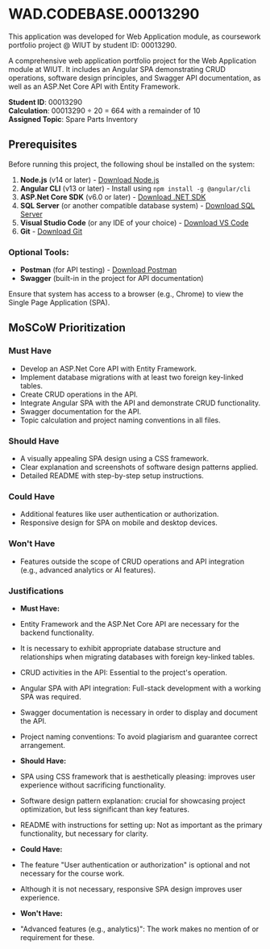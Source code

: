 # WAD.CODEBASE.00013290

This application was developed for Web Application module, as coursework portfolio project @ WIUT by student ID: 00013290.

A comprehensive web application portfolio project for the Web Application module at WIUT. It includes an Angular SPA demonstrating CRUD operations, software design principles, and Swagger API documentation, as well as an ASP.Net Core API with Entity Framework.

**Student ID**: 00013290  
**Calculation**: 00013290 ÷ 20 = 664 with a remainder of 10  
**Assigned Topic**: Spare Parts Inventory 

## Prerequisites

Before running this project, the following shoul be installed on the system:

1. **Node.js** (v14 or later) - [Download Node.js](https://nodejs.org/)
2. **Angular CLI** (v13 or later) - Install using `npm install -g @angular/cli`
3. **ASP.Net Core SDK** (v6.0 or later) - [Download .NET SDK](https://dotnet.microsoft.com/download)
4. **SQL Server** (or another compatible database system) - [Download SQL Server](https://www.microsoft.com/en-us/sql-server/)
5. **Visual Studio Code** (or any IDE of your choice) - [Download VS Code](https://code.visualstudio.com/)
6. **Git** - [Download Git](https://git-scm.com/)

### Optional Tools:
- **Postman** (for API testing) - [Download Postman](https://www.postman.com/)
- **Swagger** (built-in in the project for API documentation)

Ensure that system has access to a browser (e.g., Chrome) to view the Single Page Application (SPA).

## MoSCoW Prioritization

### Must Have
- Develop an ASP.Net Core API with Entity Framework.
- Implement database migrations with at least two foreign key-linked tables.
- Create CRUD operations in the API.
- Integrate Angular SPA with the API and demonstrate CRUD functionality.
- Swagger documentation for the API.
- Topic calculation and project naming conventions in all files.

### Should Have
- A visually appealing SPA design using a CSS framework.
- Clear explanation and screenshots of software design patterns applied.
- Detailed README with step-by-step setup instructions.

### Could Have
- Additional features like user authentication or authorization.
- Responsive design for SPA on mobile and desktop devices.

### Won't Have
- Features outside the scope of CRUD operations and API integration (e.g., advanced analytics or AI features).

### Justifications
- **Must Have:**
 - Entity Framework and the ASP.Net Core API are necessary for the backend 
   functionality.
 - It is necessary to exhibit appropriate database structure and relationships when 
   migrating databases with foreign key-linked tables.
 - CRUD activities in the API: Essential to the project's operation.
 - Angular SPA with API integration: Full-stack development with a working SPA was 
   required.
 - Swagger documentation is necessary in order to display and document the API.
 - Project naming conventions: To avoid plagiarism and guarantee correct arrangement.
   
- **Should Have:**
 - SPA using CSS framework that is aesthetically pleasing: improves user experience without sacrificing functionality.
 - Software design pattern explanation: crucial for showcasing project optimization, but less significant than key features.
 - README with instructions for setting up: Not as important as the primary functionality, but necessary for clarity.
   
-  **Could Have:**
 - The feature "User authentication or authorization" is optional and not necessary for the course work.
 - Although it is not necessary, responsive SPA design improves user experience.

- **Won't Have:**
 - "Advanced features (e.g., analytics)": The work makes no mention of or requirement for these.



